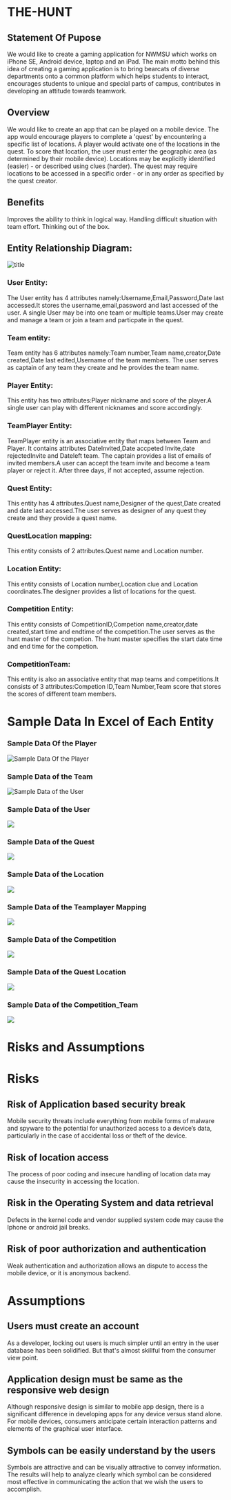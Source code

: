 # THE-HUNT

## Statement Of Pupose

We would like to create a gaming application for NWMSU which works on iPhone SE, Android device, laptop and an iPad. The main motto behind this idea of creating a gaming application is to bring bearcats of diverse departments onto a common platform which helps students to interact, encourages students to unique and special parts of campus, contributes in developing an attitude towards teamwork.

## Overview

We would like to create an app that can be played on a mobile device. The app would encourage players to complete a 'quest' by encountering a specific list of locations. A player would activate one of the locations in the quest. To score that location, the user must enter the geographic area (as determined by their mobile device). Locations may be explicitly identified (easier) - or described using clues (harder). The quest may require locations to be accessed in a specific order - or in any order as specified by the quest creator.

## Benefits
Improves the ability to think in logical way.
Handling difficult situation with team effort.
Thinking out of the box.

## Entity Relationship Diagram:
![title](https://github.com/Dixith1196/THE-HUNT/blob/master/ER%20Diagram.png?raw=true)
### User Entity: 
The User entity has 4 attributes namely:Username,Email,Password,Date last accessed.It stores the username,email,password and last accessed of the user.
A single User may be into one team or multiple teams.User may create and manage a team or join a team and particpate in the quest.

### Team entity:
Team entity has 6 attributes namely:Team number,Team name,creator,Date created,Date last edited,Username of the team members.
The user serves as captain of any team they create and he provides the team name.

### Player Entity:
This entity has two attributes:Player nickname and score of the player.A single user can play with different nicknames and score accordingly.

### TeamPlayer Entity:
TeamPlayer entity is an associative entity that maps between Team and Player.
It contains attributes DateInvited,Date accpeted Invite,date rejectedInvite and Dateleft team.
The captain provides a list of emails of invited members.A user can accept the team invite and become a team player or reject it.
After three days, if not accepted, assume rejection.

### Quest Entity:
This entity has 4 attributes.Quest name,Designer of the quest,Date created and date last accessed.The user serves as designer of any quest they create and they 
provide a quest name.

### QuestLocation mapping:
This entity consists of 2 attributes.Quest name and Location number.

### Location Entity:
This entity consists of Location number,Location clue and Location coordinates.The designer provides a list of locations for the quest.

### Competition Entity:
This entity consists of CompetitionID,Competion name,creator,date created,start time and endtime of the competition.The user serves as the hunt master of the competion.
The hunt master specifies the start date time and end time for the competion.

### CompetitionTeam: 
This entity is also an associative entity that map teams and competitions.It consists of 3 attributes:Competion ID,Team Number,Team score that stores the scores of different team members.


# Sample Data In Excel of Each Entity
### Sample Data Of the Player
![Sample Data Of the Player](https://lh3.googleusercontent.com/GPyYeVyruZ69-vpg4aw7w6Qe2m0XobY4NOtJMVkUUdcN6Oezi1TF93MEycEiQCV8T_cbMAS9dbsZo93qkZlPD2VLn6bnWkY6N6IItO-10lyGpIk_9768FwM-yzhUb9LVfQuu74uCZiv33N2_KgE07eULjc21EpzdICtq9mbNOpkjPRXySmBT5hVdGkLGXWGxRX4ZfyT59ZZ1QzMmSTgNJBM6U9kqlvH09NfOTjIc5dr8BAppIESYYk7d5msWoWK0PcvinlHu2ebVilk5h8vrlXWKP2kGNECB_wRhYB1ZbjvhxOqmReUX36tDtl5xTznwvcHkjKPV3o4KNUoxFo0m6Z1b0YpOqjANRyw0ztLSGkE0KRxiD0mGMm0ukeS3ZKxYD-3_b5fypBwehcAxuR50wIxmOFlJZohP9JZxgdSwzE9U7v9lYHI9K39-28GgUE74IE8JWluZDOBRC0NG_ClETQum3cZ92ya4WCyW70QTBsFjSKVM-ozOWznK1w5rchmyaC32UWubX-TRKLCvVYaIR1Zve7aO_13YvYbyq16ftuemAorqrWjeLnGHEjVndK41SDOa7PioKjk6oRT0t2MGbT3iUBR5wNM5QklyqwzDM976LnqtfIxuFwOYv4dFsbHuFp07RmOG75xUg4iQVKG6qywuEHRsGBxM9qdGNGcfic2IcP7HOexL9Pz8BY6SJA=w1169-h657-no?authuser=1)

### Sample Data of the Team
![Sample Data of the User](https://lh3.googleusercontent.com/_W-uekJY9Kg3ocnloMzRXjsvDEsayYHFGOETRrXkT846mri9vuM0Y0bP4lFeL6J8pcRCxpEt1ybW3D6DaAiawzipt9-0XXjKzbf0Km8LX2U5rXJck6kdnXEqT_SA87AtCB1TfalMdyg_WYzmat_HMICvdL6YxYr2rZ_OYj4iANPArt37KDyCFjigswYiiWKFxQcVrgEtMB6esNIYKJoikomGEptqEmOdxrt0_gpXJxoAgk_BbY7sA8gul_kZP6YNIvizzRbA9sGy-cqDY6o0GfEWJh5gRtAXKNNVGH29LqU0j3ZAsAUpByt5_qJh_kLnbLZwnE-l1i5j6d_ZGQK1xHKSaPyJRr9kL-9mlA97nb-aWsoo-OOVPq2zrYXgvlPOejdY6EqGLQmppfvSYzxzpgZk5NxfiYL49aDntFa-rOaX9pf5rA-K1ZWaVyLLz_r9cZdsFTf7JJmmMP4bLcheAX3PzP8tSv93MNXg2l_Mp9Z2K3sy_POEvgk0YRsQ9qGcLeA1RApjSY-U9zBD6U_Pzp-GSARPbf7w0323N6_-WlT0ZXipPNaUo_y3fCPMPMw-LMQsenhEnd0yceeyor7UY1bBMylEBN_k_TQAC-ceFUqXul8HyJQNCMSblbetVYgYIet_j9dSyMUK43dI_i5qFWPxYY2S3mUw6pUFKl_OJcVW8xCgbPIfOetypGsuZA=w1169-h657-no?authuser=1 )

### Sample Data of the User
![](https://lh3.googleusercontent.com/zrQ4ts2QWuSGKNy3R4VhCV26lNY56ywlQBsdx1ZhSA1KYZSnIrS9mRsb3L_FqJ58oI-NIBskgTf3MLOOiVmEqW4kQeFj3WOGYTFeGLIQkcT-MD4fVRGdJoCAt-I_u10VVQiFKZG9S02G-8ujB8mMZ8KB1tU3M7dTIoxK9r0iDyys2Ot6MCZk5Fvn8lKytZ828kWW-t07UBJSY9II0V1iSo8dpef9QO5uElxX4irJmAV94Oa6tXPrmahwdz4cjEWhlh27URoMRD1kBTo84Zrinbbq1LQBFlvu_cdXMRZrlQPaDvyPYFjib0EmEK52lHTDNueQDR-fvaW2Gc8Nc1fDmu12Up9UtU5W5Sce6db59wEgvi_8VGRuEnOt9tdTKKh1gJTJa8wX10FRPryYGOcRm-uGeCv7Ws-t33er3ZRhgcxF_TtxVHY5_VnTI8mWNf_3Qeo4wrIuFX_cCfqw66xwH6jNe4L5xqawxKc4p_mtbIf8sjab6jXiaXpLbt77KGe7d8wKiNKv5DmA_Rmbxs7BUVSJs1JYiVmgk8eDyk2_BkDwrDJpwxuTQs6s2vd_JQaPdKR6hQEBJ291ikRk-hfenuN7VhfKxp4f2B_ImG7TsrpPuZCjGY6LynwEATXrRqBJKKDilKeeOu2QncdKVk2gV04gw6wtCvUReS9v4-RdIhn87zcTQPd4rwh-CW9IKA=w1169-h657-no?authuser=1)

### Sample Data of the Quest
![](https://lh3.googleusercontent.com/-8KoxxuPXrKB0PYw5Rvo6yffNuFU1FRB7ogdJ7sYUMpdi_oEqFcq9rc16_wC03yoZdLI4P7cTnNHAXyGnB2TNEmhgWdtw8Mc3IPLKeOHa-IkSQoWJZu-09td68O3BCDYjjw7U1gDaVbg1ejax6v5NUoOBWN_L1cU1al0lHsrjEhycPVAhTJbfq5YKXZn4owAnbq_J1-i8vTR2MX1vCWLPCRwi4trKXRsMivcGSd9pcvEwZWLC49jLc-ac1SVGjaTzmdIjyWHgSmDFJ86SAe-CsUlVVuK1ZVsXgYOsaXYeS3reOVLayxl-LaytflRvvF9d8KKlhbhcMagpNJIEzwwX8KrxsfWpSk4EVPz0Pi6ff5vAiKVEAeFf9lKTXGgiGahu4erNKf2hs3qq_OzKh_k0yTzr_cvBhuursi5tPfg3JZE4N6WKd6YqY3LThv5oFxvlRlTNlDN4h-G6P_LF6WGX3LRThjzpGtOKbVIiIBJEM9PB8Bj4mC0luhf1pJB_OcCn61fm1CXEuQdfGueN3nbKRE6zIpF2_QYXj7zjlMS6W7Yuebepove_eGgPDny6RH-IZ98FMCRpL9ajF0hjBfKtJDhuTRw1L6xO1dweTU1lukcgiXYaoVBU5UFfDXUTHnMMKg5bXVR8nY4RUdBshb9tu7p6xxoBNktPIBCCxe1itPzxOJoWgbOZaIBkRfNDQ=w1169-h657-no?authuser=1)

### Sample Data of the Location
![](https://lh3.googleusercontent.com/Lwpr82YUkn7vMbjjnZAjW5_dW4iFgB0WXjPHNaHEWY34iZ3ZVOynGgIpQoCaBt8w5_ty91AJ7n1TH2GdJOryJ5T-A7A-HXJzeuFFtqIBk55yH1JYYczDQJlILvX886xO8mzTH0DpRJEHAxhGvU-Y9Pn1_35fFSZ7IxfO4mnyd-34IDVz6nryzFr-W9fFl3QDrqMHD81kJ8pD0Q69zPWUmgH36p2SBLC3WVLs4dk1zXrqi274ViNr-_2cGUpqnKENkhbfZK9jKjGZXkCFYjj6pcy4SfmhNPlMplWHKy6KGXjL2kTlq59EX_qcFysky5m1jbH-8WrzBlMj3Kv2xWFyjtfqK7CR1St17ygsFIqumnXz2VW4mH0Hw5yacumR24Dc8-SK7bbGiYXOxixGNUAC_RcN20QvcaoIrEPtBvxgI8U8r7F7xavLMMXK4DTsYN3eaymvdOn1Fmf8dfvInpJ48i6oUf0QiOQhYsi5DviZ3QsUZXHXVmKvhVrxZc3h8ZYvpqGUsE0rIbkWtRevCEZk1H2uykZ2RsrDNN4XvXX4Mf6DlLNITfE-C-nHZNADl3sHDCDroyxCjQGl4r9DMN0bAPwIez1JHt2FrkjKGpL6-GQLRo-aazDEaXvqLRVoCU2grA5XzUiJCTpAOerHOCjZXwgZ8AnUbAD3Sy42UnNfvoztDGDaPr3gqtQyPenfog=w1169-h657-no?authuser=1)

### Sample Data of the Teamplayer Mapping
![](https://lh3.googleusercontent.com/rtqntpex_43wsx4qFO9XkwxEU0ID8R_Pnx5-Z3VEV8abv1QJ5U4hHYBsFUTSyQf7gqp3X3A37YFGeOSQ76WrtDhV89OAiDlLiZld5_8LCNqFdr7QUIyKMGsR4EjlfQyT-c7rP0-YglAm8hwYKbGiQr-wQRSd9uDxyjx-a0SfvcztPHqA_cQlXrr6NWElLhJQwxNSil-_UO_Epk62QTA6asdtyenHc_MJhR_VNcJmqXzydRQuWpCGI_l_Au7z5QaWCESmxQbuKi6cyEylUb5YxlMm5pNnlfQkonVO8AVUk6K_pDNVGWtTJT6mY4wArRAZ6QN3_F4VGC1o691GLTvxL4rg2Tc-QlkDWqayRoTxmqWF2nK04QTIdzg8ZG0hqBCFEOdJazARLCI3Mp-bOb57PpRahwso9NIJvykYgdhUrRBL3xXRM2oJoHdsTG4ePQtf7jXvj71v_hQZUf26F-eiVYEFzdBocaGEEdkjn4WQ7-bCnvHCmkf-vck5dlthfqPgqSk-A1rWhuF5YmcsRSt5sJFq7iK0d2HC6gMFdtwgop3fVE7yQXagKRkcA9lAgqogslylwM1czhQ3bISmywRoKN90Q54immHVnH9ayz_srdknyLuwg6cq_CgXrClnXE7UvC-fp0UEEDKcJ2W0MQ7YlCcH_UP1Jrdgbm0oudNPcH0a0bPZ-fK6KLOqd4efCA=w1169-h657-no?authuser=1)

### Sample Data of the Competition
![](https://lh3.googleusercontent.com/Paoj8em6Ob7ovSOPCrKIlFN2txJ7kBhObTcA2xBTUR_U2LuAiayoWqqyR4MmQ_LglcV6IhE3arnnW6lQ0g_QHg2noNxcO7Zc0DDcAktuCpZuvmcjvCBLMmm9-p9Y6oUAuMgnaUo5aO-iEwYVMTjG66unDl7-t2wLkGE2gLQOHt97WZE61Dwcbd4ajU8FlaiOjoO-pxYQAkfTAWNB36Ln4HuBnxeeMpZiqGt1oMRjetwcx7k9DxTQSB-2d9NHVpjNxF3REsDF5IUSrHaC8Ixkp03S-pOk77mcmFMUM_TqbwD_0VnvjqDXi17ASSmjPcnRH6hg5RJHCU5Acc71fyTy3XAoIkFDNmek24bMU8tcL25bnDCknUwW1znlG8pU8VWxssNlfff_PW00qqkqiwqVeNMIG4a0RG4G6iQYr8yT4r9QQQcqa70nc6TOuR9pN8VNlanoOkZqsPL4zTOOZTL3Cz4VKR8QRu8nrAJ9chuR5M0WA4T2dDz3DveW2IL5JOZVSvCJrjkIQYHAIdiXdRPH6EOto8Xsh3uc5IwOOtu3nwujkYAK4o5Psyri20WzgAMVwlHa25maR4cazjalcWfeySRDBmDLavn56_FaWI4n_l2ZkEzEOXeXw1JrRJhfG1PN4af89SIEbAGAPQq-oW5HqzS2yt_s5PKQ5ZT6aYO7iRa7HJq00eD9YEhYvPel0A=w1169-h657-no?authuser=1)

### Sample Data of the Quest Location
![](https://lh3.googleusercontent.com/Qy-NmcVsjGULbIWkV3sO0K0ifCFn7c6Nh8VfUNaGUBfuVbl0tGvVcXwTd-umjJHfbh9QPZvEUkpE8wqhzE2dNiwXOfj2nMkdTT8yqjOrW2EV1T1qmQuMOoEVSScX_hGFulIKZ9FetV_wvah9pXinyagfvwQkhWcTvZWaDuQo8kV3xVEKvkkROb3ahRFJ2AocILokKFJXvIHpwm4AEkSqSnNCowlkcSjAx9xSVP3iT0VQZ2lhwo8xsV7-mFj0sjSV2LK-aMfFPajOfki2dIjHfrLBnrMYRXMQMnYw8G814_Wcqs23SSjyoxR3RMj67UwGm9_OuK7k1IS4F3hIcYCQrxgJaAmvHcz6aYvK5AfWXhUX3WCIhwsFuFcavZ7W5Di4QRWPLeg1QPb4x8MZf4e6BZqhxAyem8t-m-gZi6uyKTJMJyIoo7NPx3x4GMBjVRgsByN5ibGLg33O8oCVEKbTkQjrNatIygRFuPrDob9Br5tVt0b62CI87tYZFghjhculAZYDvV5-GED2Aw_1txKC2nQ6ncpoI-pW0i-YdI7su1GMhQAG6pSfj-hbee7-Hn2YT0bQfvOwPkZ_3dPkjlQaOFkLMe6L2Wqh9eLhFFRpWs_lU28oH7YxFib_caCZRf07oEb_jMq7pQ_fP2lCqac3Ijoai1YUx2ao6mwg2z2WI4vz_1VTM8ZFuV0C5fXVRA=w1169-h657-no?authuser=1)

### Sample Data of the Competition_Team
![](https://lh3.googleusercontent.com/otg9JxrGAgyemcr9UeviKS-L7NmdTHG5M82LVUXBXa9wRavFgJAxfSfncM8fcKSp1bvXUKvmHIp9gVp5sMoufQbs5Jn5WJxJvVcJPapQGkUc34kpbijM2uwwSpioj516hcAJYmfG4Lo9nODtdqQRFwyryvtNoL8CZfTh9_yGpKsMkLmtHLziLb__eCNMTiK4RXhdOxixzm9jrrILQnjmvZCnVMd4hbXH2h8HBDqAfyYIcheyUT7QI6PiB7BZi2U9GBAOZGJwQamP7GX3jWhYgOFmkAhNXsgx5cT9yo_XN_f3kS_dbRCNTcYrVem182Ee41RtJbcStftEFq_GKj8MoU9lbgW0QQqGeroXVdDNOIbpgZ2w9h_3QJKo1U1YU4TRgoxDYkEGBUSklarN5lP58F8j-Z610DGvMsqKG_Bo7N6g1JnjsDmTngvTLddWFwy-8Bo2D6bJSKY-ajAN0lVGzsK10nRQrnxkBLl4FQ2PHpwxfCvLEJa4G43YhRbpQcprkDZ5W41oXbbWRvBJWIzskTEo6sYMrnGL8fOBNELqvFvpVIQYegUQRLbILZWtEeB7TOJGtvuTdMyrVtM8Bte41eo5v_dUCU77BlGcQ5yWSYXiRIuMZ0OCc5mYk3JKvkvy_X3brgxPEQNLYUCl_MNkUNTWzx7Jyxdak2bQ4SigOpZHuTUrgmTqnajjfFzclQ=w1169-h657-no?authuser=1)


# Risks and Assumptions
# Risks
## Risk of Application based security break
Mobile security threats include everything from mobile forms of malware and spyware to the potential for unauthorized access to a device’s data, particularly in the case of accidental loss or theft of the device.

## Risk of location access
The process of poor coding and insecure handling of location data may cause the insecurity in accessing the location.

## Risk in the Operating System and data retrieval
Defects in the kernel code and vendor supplied system code may cause the Iphone or android jail breaks.

## Risk of poor authorization and authentication
Weak authentication and authorization allows an dispute to access the mobile device, or it is anonymous backend.


# Assumptions
## Users must create an account
As a developer, locking out users is much simpler until an entry in the user database has been solidified. But that's almost skillful from the consumer view point.

## Application design must be same as the responsive web design
Although responsive design is similar to mobile app design, there is a significant difference in developing apps for any device versus stand alone.
For mobile devices, consumers anticipate certain interaction patterns and elements of the graphical user interface.

## Symbols can be easily understand by the users
Symbols are attractive and can be visually attractive to convey information. The results will help to analyze clearly which symbol can be considered most effective in communicating the action that we wish the users to accomplish. 

